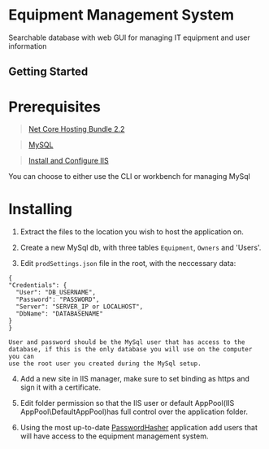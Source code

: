 # Equipment Management System

Searchable database with web GUI for managing IT equipment and user information

## Getting Started

# Prerequisites

> [Net Core Hosting Bundle 2.2](https://dotnet.microsoft.com/download/dotnet-core/2.2)

> [MySQL](https://dev.mysql.com/downloads/installer/)

> [Install and Configure IIS](https://docs.microsoft.com/en-us/aspnet/core/host-and-deploy/iis/?view=aspnetcore-3.0#iis-configuration)

You can choose to either use the CLI or workbench for managing MySql

# Installing

1. Extract the files to the location you wish to host the application on.

2. Create a new MySql db, with three tables `Equipment`, `Owners` and 'Users'.

3. Edit `prodSettings.json` file in the root, with the neccessary data:
  ```
  {
  "Credentials": {
    "User": "DB_USERNAME",
    "Password": "PASSWORD",
    "Server": "SERVER_IP or LOCALHOST",
    "DbName": "DATABASENAME"
  }
}
  ```
	User and password should be the MySql user that has access to the database, if this is the only database you will use on the computer you can 
	use the root user you created during the MySql setup.

 4. Add a new site in IIS manager, make sure to set binding as https and sign it with a certificate.
 
 5. Edit folder permission so that the IIS user or default AppPool(IIS AppPool\DefaultAppPool)has full control over the application folder.
 
 6. Using the most up-to-date [PasswordHasher](https://github.com/UtbOvertorneaPM/PasswordHasher/releases) application add users that will have access
 to the equipment management system.



